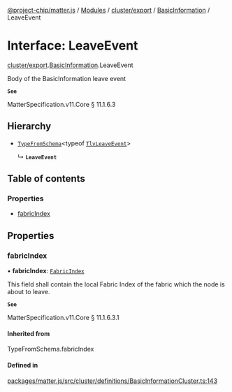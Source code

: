 [@project-chip/matter.js](../README.md) / [Modules](../modules.md) / [cluster/export](../modules/cluster_export.md) / [BasicInformation](../modules/cluster_export.BasicInformation.md) / LeaveEvent

# Interface: LeaveEvent

[cluster/export](../modules/cluster_export.md).[BasicInformation](../modules/cluster_export.BasicInformation.md).LeaveEvent

Body of the BasicInformation leave event

**`See`**

MatterSpecification.v11.Core § 11.1.6.3

## Hierarchy

- [`TypeFromSchema`](../modules/tlv_export.md#typefromschema)\<typeof [`TlvLeaveEvent`](../modules/cluster_export.BasicInformation.md#tlvleaveevent)\>

  ↳ **`LeaveEvent`**

## Table of contents

### Properties

- [fabricIndex](cluster_export.BasicInformation.LeaveEvent.md#fabricindex)

## Properties

### fabricIndex

• **fabricIndex**: [`FabricIndex`](../modules/datatype_export.md#fabricindex)

This field shall contain the local Fabric Index of the fabric which the node is about to leave.

**`See`**

MatterSpecification.v11.Core § 11.1.6.3.1

#### Inherited from

TypeFromSchema.fabricIndex

#### Defined in

[packages/matter.js/src/cluster/definitions/BasicInformationCluster.ts:143](https://github.com/project-chip/matter.js/blob/6d3b6a5d957d88a9231d6ecab4bb41f8133112be/packages/matter.js/src/cluster/definitions/BasicInformationCluster.ts#L143)
